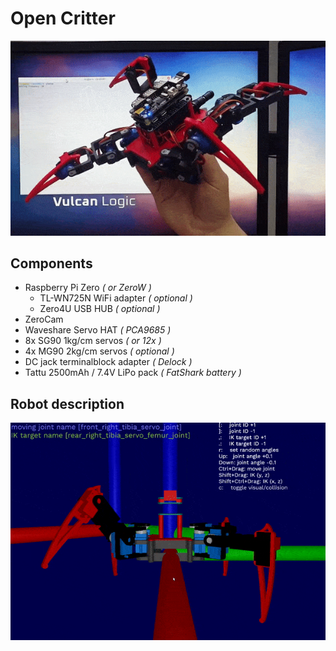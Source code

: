 # Open Critter #

![](doc/critter.gif)

## Components ##
* Raspberry Pi Zero _( or ZeroW )_
  * TL-WN725N WiFi adapter _( optional )_
  * Zero4U USB HUB _( optional )_
* ZeroCam
* Waveshare Servo HAT _( PCA9685 )_
* 8x SG90 1kg/cm servos _( or 12x )_
* 4x MG90 2kg/cm servos _( optional )_
* DC jack terminalblock adapter _( Delock )_
* Tattu 2500mAh / 7.4V LiPo pack _( FatShark battery )_

## Robot description ##

![](doc/urdf.gif)
